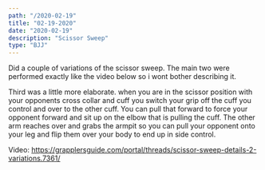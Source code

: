 ```yaml
---
path: "/2020-02-19"
title: "02-19-2020"
date: "2020-02-19"
description: "Scissor Sweep"
type: "BJJ"
---
```


Did a couple of variations of the scissor sweep. The main two were performed exactly like the video below so i wont bother describing it.

Third was a little more elaborate. when you are in the scissor position with your opponents cross collar and cuff you switch your grip off the cuff you control and over to the other cuff. You can pull that forward to force your opponent forward and sit up on the elbow that is pulling the cuff. The other arm reaches over and grabs the armpit so you can pull your opponent onto your leg and flip them over your body to end up in side control.

Video: https://grapplersguide.com/portal/threads/scissor-sweep-details-2-variations.7361/
